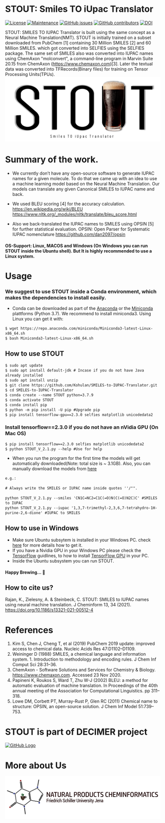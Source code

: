 # STOUT: Smiles TO iUpac Translator
[![License](https://img.shields.io/badge/License-MIT%202.0-blue.svg)](https://opensource.org/licenses/MIt)
[![Maintenance](https://img.shields.io/badge/Maintained%3F-yes-blue.svg)](https://GitHub.com/Kohulan/Smiles-TO-iUpac-Translator/graphs/commit-activity)
[![GitHub issues](https://img.shields.io/github/issues/Kohulan/Smiles-TO-iUpac-Translator.svg)](https://GitHub.com/Kohulan/Smiles-TO-iUpac-Translator/issues/)
[![GitHub contributors](https://img.shields.io/github/contributors/Kohulan/Smiles-TO-iUpac-Translator.svg)](https://GitHub.com/Kohulan/Smiles-TO-iUpac-Translator/graphs/contributors/)
[![DOI](https://zenodo.org/badge/309645305.svg)](https://zenodo.org/badge/latestdoi/309645305)

STOUT: SMILES TO IUPAC Translator is built using the same concept as a Neural Machine Translation(NMT). STOUT is initially trained on a subset downloaded from PubChem [1] containing 30 Million SMILES [2] and 60 Million SMILES. which got converted into SELFIES using the SELFIES package. The same set of SMILES also was converted into IUPAC names using ChemAxon "molconvert", a command-line program in Marvin Suite 20.15 from ChemAxon (https://www.chemaxon.com)[3]. Later the textual data was converted into TFRecords(Binary files) for training on Tensor Processing Units(TPUs).
[![GitHub Logo](https://github.com/Kohulan/Smiles-TO-iUpac-Translator/blob/main/important_assets/STOUT.png?raw=true)](https://github.com/Kohulan/Smiles-TO-iUpac-Translator)
# Summary of the work.

- We currently don’t have any open-source software to generate IUPAC names for a given molecule. To do that we came up with an idea to use a machine learning model based on the Neural Machine Translation. Our models can translate any given Canonical SMILES to IUPAC name and back.

- We used BLEU scoring [4] for the accuracy calculation.
https://en.wikipedia.org/wiki/BLEU
https://www.nltk.org/_modules/nltk/translate/bleu_score.html

- Also we back-translated the IUPAC names to SMILES using OPSIN [5] for further statistical evaluation.
OPSIN: Open Parser for Systematic IUPAC nomenclature
https://github.com/dan2097/opsin

#### OS-Support: Linux, MACOS and Windows (On Windows you can run STOUT inside the Ubuntu shell). But It is highly recommended to use a Linux system.

# Usage

### We suggest to use STOUT inside a Conda environment, which makes the dependencies to install easily.
- Conda can be downloaded as part of the [Anaconda](https://www.anaconda.com/) or the [Miniconda](https://conda.io/en/latest/miniconda.html) plattforms (Python 3.7). We recommend to install miniconda3. Using Linux you can get it with:
```
$ wget https://repo.anaconda.com/miniconda/Miniconda3-latest-Linux-x86_64.sh
$ bash Miniconda3-latest-Linux-x86_64.sh
```
## How to use STOUT

```
$ sudo apt update
$ sudo apt install default-jdk # Incase if you do not have Java already installed
$ sudo apt install unzip
$ git clone https://github.com/Kohulan/SMILES-to-IUPAC-Translator.git
$ cd SMILES-to-IUPAC-Translator
$ conda create --name STOUT python=3.7.9
$ conda activate STOUT
$ conda install pip
$ python -m pip install -U pip #Upgrade pip
$ pip install tensorflow-gpu==2.3.0 selfies matplotlib unicodedata2 
```
### Install tensorflow==2.3.0 if you do not have an nVidia GPU (On Mac OS)

```
$ pip install tensorflow==2.3.0 selfies matplotlib unicodedata2
$ python STOUT_V_2.1.py --help #Use for help
```
- When you run the program for the first time the models will get automatically downloaded(Note: total size is ~ 3.1GB). Also, you can manually download the models from [here](https://storage.googleapis.com/iupac_models_trained/Trained_model/STOUT_trained_models_v2.0.zip)
```
e.g.: 

# Always write the SMILES or IUPAC name inside quotes ''/"".

python STOUT_V_2.1.py --smiles 'CN1C=NC2=C1C(=O)N(C(=O)N2C)C' #SMILES to IUPAC
python STOUT_V_2.1.py --iupac '1,3,7-trimethyl-2,3,6,7-tetrahydro-1H-purine-2,6-dione' #IUPAC to SMILES
```

## How to use in Windows

- Make sure Ubuntu subsytem is installed in your Windows PC. check [here](https://docs.microsoft.com/en-us/windows/wsl/install-win10) for more details how to get it.
- If you have a Nvidia GPU in your Windows PC please check the [TensorFlow](https://www.tensorflow.org) guidlines, to how to install [TensorFlow GPU](https://www.tensorflow.org/install/gpu) in your PC.
- Inside the Ubuntu subsystem you can run STOUT.

#### Happy Brewing... 🍺

## How to cite us?

Rajan, K., Zielesny, A. & Steinbeck, C. STOUT: SMILES to IUPAC names using neural machine translation. J Cheminform 13, 34 (2021). https://doi.org/10.1186/s13321-021-00512-4

# References

1. Kim S, Chen J, Cheng T, et al (2019) PubChem 2019 update: improved access to chemical data. Nucleic Acids Res 47:D1102–D1109.
2. Weininger D (1988) SMILES, a chemical language and information system. 1. Introduction to methodology and encoding rules. J Chem Inf Comput Sci 28:31–36.
3. ChemAxon - Software Solutions and Services for Chemistry & Biology. https://www.chemaxon.com. Accessed 23 Nov 2020.
4. Papineni K, Roukos S, Ward T, Zhu W-J (2002) BLEU: a method for automatic evaluation of machine translation. In Proceedings of the 40th annual meeting of the Association for Computational Linguistics. pp 311–318.
5. Lowe DM, Corbett PT, Murray-Rust P, Glen RC (2011) Chemical name to structure: OPSIN, an open-source solution. J Chem Inf Model 51:739–753.

# STOUT is part of DECIMER project
[![GitHub Logo](https://github.com/Kohulan/DECIMER-Image-to-SMILES/raw/master/assets/DECIMER.gif)](https://kohulan.github.io/Decimer-Official-Site/)

# More about Us

[![GitHub Logo](https://github.com/Kohulan/DECIMER-Image-to-SMILES/blob/master/assets/CheminfGit.png?raw=true)](https://cheminf.uni-jena.de)
